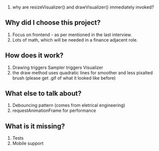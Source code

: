 1. why are resizeVisualizer() and drawVisualizer() immediately invoked? 


## Why did I choose this project?
1. Focus on frontend - as per mentioned in the last interview.
2. Lots of math, which will be needed in a finance adjacent role.

## How does it work?
1. Drawing triggers Sampler triggers Visualizer
2. the draw method uses quadratic lines for smoother and less pixalted brush (please get .gif of what it looked like before)

## What else to talk about?
1. Debouncing pattern (comes from eletrical engineering)
2. requestAnimationFrame for performance

## What is it missing?
1. Tests
2. Mobile support
